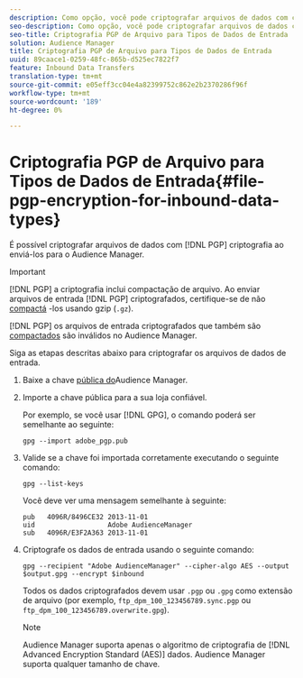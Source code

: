 ```yaml
---
description: Como opção, você pode criptografar arquivos de dados com criptografia PGP ao enviá-los para o Audience Manager.
seo-description: Como opção, você pode criptografar arquivos de dados com criptografia PGP ao enviá-los para o Audience Manager.
seo-title: Criptografia PGP de Arquivo para Tipos de Dados de Entrada
solution: Audience Manager
title: Criptografia PGP de Arquivo para Tipos de Dados de Entrada
uuid: 89caace1-0259-48fc-865b-d525ec7822f7
feature: Inbound Data Transfers
translation-type: tm+mt
source-git-commit: e05eff3cc04e4a82399752c862e2b2370286f96f
workflow-type: tm+mt
source-wordcount: '189'
ht-degree: 0%

---
```



# Criptografia PGP de Arquivo para Tipos de Dados de Entrada{#file-pgp-encryption-for-inbound-data-types}

É possível criptografar arquivos de dados com [!DNL PGP] criptografia ao enviá-los para o Audience Manager.

<!-- c_encryption.xml -->

>[!IMPORTANT]
>
>[!DNL PGP] a criptografia inclui compactação de arquivo. Ao enviar arquivos de entrada [!DNL PGP] criptografados, certifique-se de não [compactá](../../../integration/sending-audience-data/batch-data-transfer-explained/inbound-file-compression.md) -los usando gzip (`.gz`).
>
>[!DNL PGP] os arquivos de entrada criptografados que também são [compactados](../../../integration/sending-audience-data/batch-data-transfer-explained/inbound-file-compression.md) são inválidos no Audience Manager.

Siga as etapas descritas abaixo para criptografar os arquivos de dados de entrada.

1. Baixe a chave [pública do](./assets/adobe_pgp.pub)Audience Manager.
2. Importe a chave pública para a sua loja confiável.

   Por exemplo, se você usar [!DNL GPG], o comando poderá ser semelhante ao seguinte:

   `gpg --import adobe_pgp.pub`

3. Valide se a chave foi importada corretamente executando o seguinte comando:

   `gpg --list-keys`

   Você deve ver uma mensagem semelhante à seguinte:

   ```
   pub   4096R/8496CE32 2013-11-01
   uid                  Adobe AudienceManager
   sub   4096R/E3F2A363 2013-11-01
   ```

4. Criptografe os dados de entrada usando o seguinte comando:

   `gpg --recipient "Adobe AudienceManager" --cipher-algo AES --output $output.gpg --encrypt $inbound`

   Todos os dados criptografados devem usar `.pgp` ou `.gpg` como extensão de arquivo (por exemplo, `ftp_dpm_100_123456789.sync.pgp` ou `ftp_dpm_100_123456789.overwrite.gpg`).

   >[!NOTE]
   >
   >Audience Manager suporta apenas o algoritmo de criptografia de [!DNL Advanced Encryption Standard (AES)] dados. Audience Manager suporta qualquer tamanho de chave.
